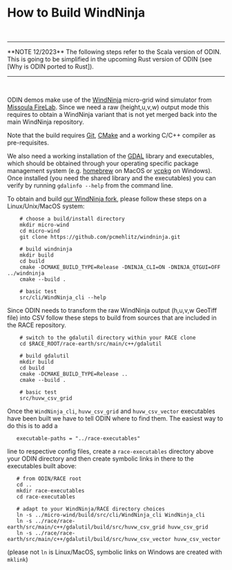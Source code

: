 # How to Build WindNinja

<br>
<hr>
**NOTE 12/2023**
The following steps refer to the Scala version of ODIN. This is going to be simplified in the upcoming
Rust version of ODIN (see [Why is ODIN ported to Rust]).
<hr>
<br>

ODIN demos make use of the [WindNinja](https://www.firelab.org/project/windninja) micro-grid wind simulator
from [Missoula FireLab](https://www.firelab.org/). Since we need a raw (height,u,v,w) output mode this requires to
obtain a WindNinja variant that is not yet merged back into the main WindNinja repository.

Note that the build requires [Git](https://git-scm.com/), [CMake](https://cmake.org/) and a working C/C++ compiler as pre-requisites.

We also need a working installation of the [GDAL](https://gdal.org/) library and executables, which should be
obtained through your operating specific package management system (e.g. [homebrew](https://brew.sh/) on MacOS
or [vcpkg](https://vcpkg.io/en/) on Windows). Once installed (you need the shared library and the executables) you
can verify by running `gdalinfo --help` from the command line.

To obtain and build [our WindNinja fork](https://github.com/pcmehlitz/windninja.git), please follow these steps on a 
Linux/Unix/MacOS system:
```
    # choose a build/install directory
    mkdir micro-wind
    cd micro-wind
    git clone https://github.com/pcmehlitz/windninja.git

    # build windninja
    mkdir build
    cd build
    cmake -DCMAKE_BUILD_TYPE=Release -DNINJA_CLI=ON -DNINJA_QTGUI=OFF ../windninja
    cmake --build .
    
    # basic test
    src/cli/WindNinja_cli --help
```

Since ODIN needs to transform the raw WindNinja output (h,u,v,w GeoTiff file) into CSV follow these steps
to build from sources that are included in the RACE repository.

```
    # switch to the gdalutil directory within your RACE clone
    cd $RACE_ROOT/race-earth/src/main/c++/gdalutil
    
    # build gdalutil
    mkdir build
    cd build
    cmake -DCMAKE_BUILD_TYPE=Release ..
    cmake --build .
    
    # basic test
    src/huvw_csv_grid
```

Once the `WindNinja_cli`, `huvw_csv_grid` and `huvw_csv_vector` executables have been built we have to tell
ODIN where to find them. The easiest way to do this is to add a 

```
   executable-paths = "../race-executables"
```

line to respective config files, create a `race-executables` directory above your ODIN directory and then create
symbolic links in there to the executables built above:

```
   # from ODIN/RACE root
   cd ..
   mkdir race-executables
   cd race-executables
   
   # adapt to your WindNinja/RACE directory choices
   ln -s ../micro-wind/build/src/cli/WindNinja_cli WindNinja_cli
   ln -s ../race/race-earth/src/main/c++/gdalutil/build/src/huvw_csv_grid huvw_csv_grid
   ln -s ../race/race-earth/src/main/c++/gdalutil/build/src/huvw_csv_vector huvw_csv_vector
```

(please not `ln` is Linux/MacOS, symbolic links on Windows are created with `mklink`)
